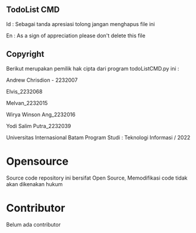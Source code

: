 ## TodoList CMD

Id : Sebagai tanda apresiasi tolong jangan menghapus file ini

En : As a sign of appreciation please don't delete this file

## Copyright

Berikut merupakan pemilik hak cipta dari program todoListCMD.py ini :

Andrew Chrisdion - 2232007

Elvis_2232068

Melvan_2232015

Wirya Winson Ang_2232016

Yodi Salim Putra_2232039

Universitas Internasional Batam
Program Studi : Teknologi Informasi / 2022

# Opensource

Source code repository ini bersifat Open Source,
Memodifikasi code tidak akan dikenakan hukum

# Contributor

Belum ada contributor
